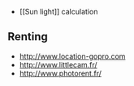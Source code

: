 * [[Sun light]] calculation 

## Renting 

* http://www.location-gopro.com
* http://www.littlecam.fr/
* http://www.photorent.fr/